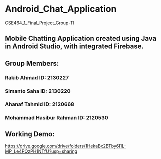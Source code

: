 # Android_Chat_Application
 CSE464_1_Final_Project_Group-11

## Mobile Chatting Application created using Java in Android Studio, with integrated Firebase.

## Group Members:
   ### Rakib Ahmad ID: 2130227
   ### Simanto Saha ID: 2130220
   ### Ahanaf Tahmid ID: 2120668
   ### Mohammad Hasibur Rahman ID: 2120530

## Working Demo:
https://drive.google.com/drive/folders/1HekaBx2BTby6I1L-MP_Le4PQzPH1NTfU?usp=sharing
